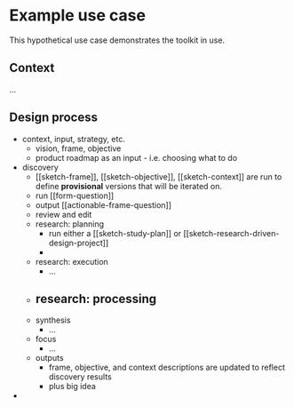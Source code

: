 # Example use case

This hypothetical use case demonstrates the toolkit in use.

## Context

...

## Design process

- context, input, strategy, etc.
	- vision, frame, objective
	-  product roadmap as an input - i.e. choosing what to do
- discovery
	- [[sketch-frame]], [[sketch-objective]], [[sketch-context]] are run to define **provisional** versions that will be iterated on.
	- run [[form-question]]
	- output [[actionable-frame-question]]
	- review and edit
	- research: planning
		- run either a [[sketch-study-plan]] or [[sketch-research-driven-design-project]]
		-
	- research: execution
		- ...
	- research: processing
		-
	- synthesis
		- ...
	- focus
		- ...
	- outputs
		- frame, objective, and context descriptions are updated to reflect discovery results
		- plus big idea
-